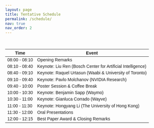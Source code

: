```yaml
---
layout: page
title: Tentative Schedule
permalink: /schedule/
nav: true
nav_order: 2
---
```


<br>
<style>
  table {
    width: 100%;
    border-collapse: collapse;
    font-family: Arial, sans-serif;
    font-size: 14px;
  }

  thead {
    background-color: #b71c1c;
    color: white;
    text-align: center;
  }

  th, td {
    border: 1px solid #ddd;
    padding: 8px;
    text-align: center;
  }

  tbody tr:nth-child(even) {
    background-color: #f9f9f9;
  }

  tbody tr:nth-child(odd) {
    background-color: #fff;
  }

  tbody tr:hover {
    background-color: #f1f1f1;
  }

  .time {
    font-weight: bold;
    color: #333;
  }

  .event {
    color: #555;
  }

  .highlight-red {
    background-color: #fce8e6;
  }
</style>

<table>
  <thead>
    <tr>
      <th>Time</th>
      <th>Event</th>
    </tr>
  </thead>
  <tbody>
    <tr>
      <td class="time">08:00 - 08:10</td>
      <td class="event">Opening Remarks</td>
    </tr>
    <tr class="highlight-red">
      <td class="time">08:10 - 08:40</td>
      <td class="event">Keynote: Liu Ren (Bosch Center for Artificial Intelligence)</td>
    </tr>
    <tr class="highlight-red">
      <td class="time">08:40 - 09:10</td>
      <td class="event">Keynote: Raquel Urtasun (Waabi & University of Toronto)</td>
    </tr>
    <tr class="highlight-red">
      <td class="time">09:10 - 09:40</td>
      <td class="event">Keynote: Pavlo Molchanov (NVIDIA Research)</td>
    </tr>
    <tr class="highlight-red">
      <td class="time">09:40 - 10:00</td>
      <td class="event">Poster Session & Coffee Break</td>
    </tr>
    <tr class="highlight-red">
      <td class="time">10:00 - 10:30</td>
      <td class="event">Keynote: Benjamin Sapp (Waymo)</td>
    </tr>
    <tr class="highlight-red">
      <td class="time">10:30 - 11:00</td>
      <td class="event">Keynote: Gianluca Corrado (Wayve)</td>
    </tr>
    <tr class="highlight-red">
      <td class="time">11:00 - 11:30</td>
      <td class="event">Keynote: Hongyang Li (The University of Hong Kong)</td>
    </tr>
    <tr class="highlight-red">
      <td class="time">11:30 - 12:00</td>
      <td class="event">Oral Presentations</td>
    </tr>
    <tr>
      <td class="time">12:00 - 12:15</td>
      <td class="event">Best Paper Award & Closing Remarks</td>
    </tr>
  </tbody>
</table>
